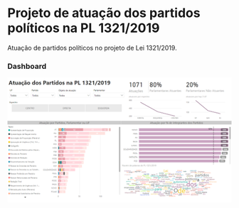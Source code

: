# Projeto de atuação dos partidos políticos na PL 1321/2019

Atuação de partidos políticos no projeto de Lei 1321/2019.

### Dashboard

<img src="Print.PNG" />

